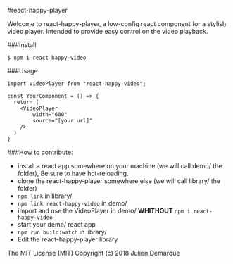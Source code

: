 #react-happy-player

Welcome to react-happy-player, a low-config react component for a stylish video player. Intended to provide easy control on the video playback.

###Install

```
$ npm i react-happy-video
```

###Usage

```
import VideoPlayer from "react-happy-video";  
```

```
const YourComponent = () => {
  return (
    <VideoPlayer
        width="600"
        source="[your url]"
    />
  )
}
```

###How to contribute:

- install a react app somewhere on your machine (we will call demo/ the folder), Be sure to have hot-reloading.
- clone the react-happy-player somewhere else (we will call library/ the folder)
- `npm link` in library/
- `npm link react-happy-video` in demo/
- import and use the VideoPlayer in demo/ **WHITHOUT** `npm i react-happy-video`
- start your demo/ react app
- `npm run build:watch` in library/
- Edit the react-happy-player library

The MIT License (MIT) Copyright (c) 2018 Julien Demarque
